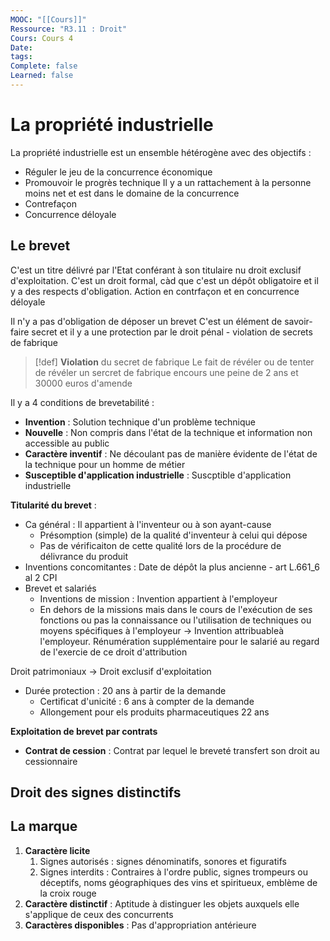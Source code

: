 ```yaml
---
MOOC: "[[Cours]]"
Ressource: "R3.11 : Droit"
Cours: Cours 4
Date: 
tags: 
Complete: false
Learned: false
---
```

# La propriété industrielle

La propriété industrielle est un ensemble hétérogène avec des objectifs :
- Réguler le jeu de la concurrence économique
- Promouvoir le progrès technique
Il y a un rattachement à la personne moins net et est dans le domaine de la concurrence
- Contrefaçon
- Concurrence déloyale

## Le brevet
C'est un titre délivré par l'Etat conférant à son titulaire nu droit exclusif d'exploitation. C'est un droit formal, càd que c'est un dépôt obligatoire et il y a des respects d'obligation. Action en contrfaçon et en concurrence déloyale

Il n'y a pas d'obligation de déposer un brevet
C'est un élément de savoir-faire secret et il y a une protection par le droit pénal - violation de secrets de fabrique

> [!def] **Violation** du secret de fabrique
> Le fait de révéler ou de tenter de révéler un sercret de fabrique encours une peine de 2 ans et 30000 euros d'amende

Il y a 4 conditions de brevetabilité :
- **Invention** : Solution technique d'un problème technique
- **Nouvelle** : Non compris dans l'état de la technique et information non accessible au public
- **Caractère inventif** : Ne découlant pas de manière évidente de l'état de la technique pour un homme de métier
- **Susceptible d'application industrielle** : Suscptible d'application industrielle


**Titularité du brevet** :
- Ca général : Il appartient à l'inventeur ou à son ayant-cause
	- Présomption (simple) de la qualité d'inventeur à celui qui dépose
	- Pas de vérificaiton de cette qualité lors de la procédure de délivrance du produit
- Inventions concomitantes : Date de dépôt la plus ancienne - art L.661_6 al 2 CPI
- Brevet et salariés
	- Inventions de mission : Invention appartient à l'employeur
	- En dehors de la missions mais dans le cours de l'exécution de ses fonctions ou pas la connaissance ou l'utilisation de techniques ou moyens spécifiques à l'employeur → Invention attribuableà l'employeur. Rénumération supplémentaire pour le salarié au regard de l'exercie de ce droit d'attribution


Droit patrimoniaux → Droit exclusif d'exploitation
- Durée protection : 20 ans à partir de la demande
	- Certificat d'unicité : 6 ans à compter de la demande
	- Allongement pour els produits pharmaceutiques 22 ans


**Exploitation de brevet par contrats**
- **Contrat de cession** : Contrat par lequel le breveté transfert son droit au cessionnaire


## Droit des signes distinctifs
## La marque
1. **Caractère licite**
	1. Signes autorisés : signes dénominatifs, sonores et figuratifs
	2. Signes interdits : Contraires à l'ordre public, signes trompeurs ou déceptifs, noms géographiques des vins et spiritueux, emblème de la croix rouge
2. **Caractère distinctif** : Aptitude à distinguer les objets auxquels elle s'applique de ceux des concurrents
3. **Caractères disponibles** : Pas d'appropriation antérieure
